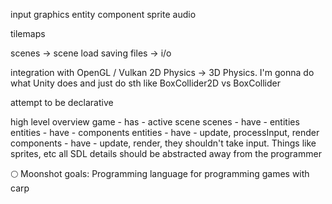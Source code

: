 input
graphics
entity
component
sprite
audio

tilemaps

scenes -> scene load 
saving files -> i/o

integration with OpenGL / Vulkan
2D Physics -> 3D Physics. I'm gonna do what Unity does and just do sth like BoxCollider2D vs BoxCollider

attempt to be declarative

high level overview
game - has - active scene
scenes - have - entities
entities - have - components
entities - have - update, processInput, render
components - have - update, render, they shouldn't take input. Things like sprites, etc
all SDL details should be abstracted away from the programmer

🌕 Moonshot goals:
Programming language for programming games with carp
